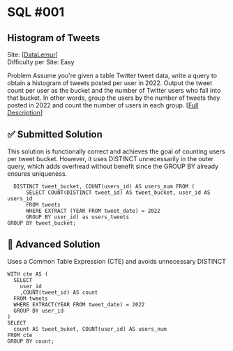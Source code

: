 # SQL #001
## Histogram of Tweets
Site: [[DataLemur](https://datalemur.com/)]\
Difficulty per Site: Easy

Problem
Assume you're given a table Twitter tweet data, write a query to obtain a histogram of tweets posted per user in 2022. Output the tweet count per user as the bucket and the number of Twitter users who fall into that bucket. In other words, group the users by the number of tweets they posted in 2022 and count the number of users in each group. [[Full Description](https://datalemur.com/questions/sql-histogram-tweets)]

## ✅ Submitted Solution
This solution is functionally correct and achieves the goal of counting users per tweet bucket. However, it uses DISTINCT unnecessarily in the outer query, which adds overhead without benefit since the GROUP BY already ensures uniqueness.

``` SELECT 
  DISTINCT tweet_bucket, COUNT(users_id) AS users_num FROM (
      SELECT COUNT(DISTINCT tweet_id) AS tweet_bucket, user_id AS users_id
      FROM tweets
      WHERE EXTRACT (YEAR FROM tweet_date) = 2022
      GROUP BY user_id) as users_tweets
GROUP BY tweet_bucket;
```
## 🚀 Advanced Solution
Uses a Common Table Expression (CTE) and avoids unnecessary DISTINCT 
```
WITH cte AS (
  SELECT
    user_id
    ,COUNT(tweet_id) AS count
  FROM tweets
  WHERE EXTRACT(YEAR FROM tweet_date) = 2022
  GROUP BY user_id
)
SELECT
  count AS tweet_buket, COUNT(user_id) AS users_num
FROM cte 
GROUP BY count;
```
